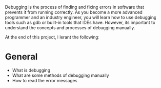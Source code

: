 Debugging is the process of finding and fixing errors in software that prevents it from running correctly. As you become a more advanced programmer and an industry engineer, you will learn how to use debugging tools such as gdb or built-in tools that IDEs have. However, its important to understand the concepts and processes of debugging manually.

At the end of this project, I lerant the following:

# General

- What is debugging
- What are some methods of debugging manually
- How to read the error messages
